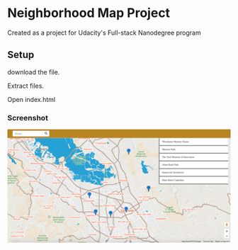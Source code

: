 
<h1>Neighborhood Map Project</h1>


Created as a project for Udacity's Full-stack Nanodegree program 

<h2>Setup</h2>

download the file.

Extract files.

Open index.html

<h3>Screenshot</h3>

<div align="center">
    <img src="/neighborhoodMAP/neighbourhood-map.png" width="900px"</img> 
</div>
